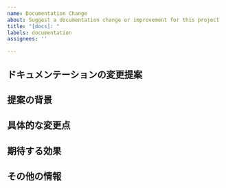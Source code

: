 ```yaml
---
name: Documentation Change
about: Suggest a documentation change or improvement for this project
title: "[docs]: "
labels: documentation
assignees: ''

---
```


## ドキュメンテーションの変更提案
<!-- ここでは、提案するドキュメントの変更や改善点について、明確かつ簡潔に説明してください。特定の問題点や不足している情報に焦点を当てると良いでしょう。 -->

## 提案の背景
<!-- このドキュメントの変更や追加がなぜ必要なのか、その背景にある具体的な問題や動機を共有してください。既存のドキュメントがどのような点で不足しているのか、または誤解を招いているのかを示してください。 -->

## 具体的な変更点
<!-- 提案するドキュメンテーションの変更や追加の具体的な内容をここに記述してください。可能であれば、変更を加えたいセクションやページの名前、追加したい新しいセクションの内容などを詳細に説明してください。 -->

## 期待する効果
<!-- この変更によって期待される効果や改善点を説明してください。例えば、ユーザーの理解が深まる、特定の機能の使い方が明確になる、よくある質問に対する答えを提供することができるなどです。 -->

## その他の情報
<!-- この提案に関連するその他の情報や、参考になる外部のドキュメントのリンクがあれば、ここに追加してください。 -->

